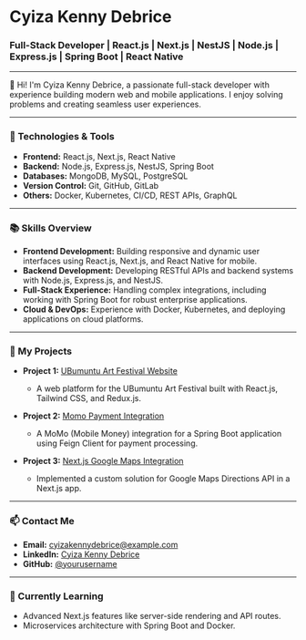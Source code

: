 # Cyiza Kenny Debrice

### Full-Stack Developer | React.js | Next.js | NestJS | Node.js | Express.js | Spring Boot | React Native

---

👋 Hi! I'm Cyiza Kenny Debrice, a passionate full-stack developer with experience building modern web and mobile applications. I enjoy solving problems and creating seamless user experiences.

---

### 🔧 Technologies & Tools

- **Frontend:** React.js, Next.js, React Native
- **Backend:** Node.js, Express.js, NestJS, Spring Boot
- **Databases:** MongoDB, MySQL, PostgreSQL
- **Version Control:** Git, GitHub, GitLab
- **Others:** Docker, Kubernetes, CI/CD, REST APIs, GraphQL

---

### 📚 Skills Overview

- **Frontend Development:** Building responsive and dynamic user interfaces using React.js, Next.js, and React Native for mobile.
- **Backend Development:** Developing RESTful APIs and backend systems with Node.js, Express.js, and NestJS. 
- **Full-Stack Experience:** Handling complex integrations, including working with Spring Boot for robust enterprise applications.
- **Cloud & DevOps:** Experience with Docker, Kubernetes, and deploying applications on cloud platforms.

---

### 🚀 My Projects

- **Project 1:** [UBumuntu Art Festival Website](https://github.com/yourusername/project1)
  - A web platform for the UBumuntu Art Festival built with React.js, Tailwind CSS, and Redux.js.
  
- **Project 2:** [Momo Payment Integration](https://github.com/yourusername/project2)
  - A MoMo (Mobile Money) integration for a Spring Boot application using Feign Client for payment processing.
  
- **Project 3:** [Next.js Google Maps Integration](https://github.com/yourusername/project3)
  - Implemented a custom solution for Google Maps Directions API in a Next.js app.

---

### 📫 Contact Me

- **Email:** cyizakennydebrice@example.com
- **LinkedIn:** [Cyiza Kenny Debrice](https://linkedin.com/in/cyizakennydebrice)
- **GitHub:** [@yourusername](https://github.com/yourusername)

---

### 🌱 Currently Learning

- Advanced Next.js features like server-side rendering and API routes.
- Microservices architecture with Spring Boot and Docker.

